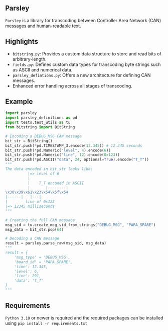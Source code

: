 ## Parsley
```Parsley``` is a library for transcoding between Controller Area Network (CAN) messages and human-readable text.

## Highlights
- ```bitstring.py```: Provides a custom data structure to store and read bits of arbitrary-length.
- ```fields.py```:  Defines custom data types for transcoding byte strings such as ASCII and numerical data.
- ```parsley_defintions.py```: Offers a new architecture for defining CAN messages.
- Enhanced error handling across all stages of transcoding.

## Example

``` python
import parsley
import parsley_definitions as pd
import tests.test_utils as tu
from bitstring import BitString

# Encoding a DEBUG_MSG CAN message
bit_str = BitString()
bit_str.push(*pd.TIMESTAMP_3.encode(12.345)) # 12.345 seconds
bit_str.push(*pd.Numeric("level", 4).encode(6))
bit_str.push(*pd.Numeric("line", 12).encode(0x123))
bit_str.push(*pd.ASCII("data", 24, optional=True).encode("T_T"))
"""
The data encoded in bit_str looks like:
          |=> level of 6
          |
          |    T_T encoded in ASCII
          |       |--------|
\x30\x39\x61\x23\x54\x5f\x54
|------|   |---|
|        line of 0x123
|=> 12345 milliseconds
"""

# Creating the full CAN message
msg_sid = tu.create_msg_sid_from_strings("DEBUG_MSG", "PAPA_SPARE")
msg_data = bit_str.pop(64)

# Decoding a CAN message
result = parsley.parse_raw(msg_sid, msg_data)
"""
result = {
    'msg_type' = 'DEBUG_MSG',
    'board_id' = 'PAPA_SPARE',
    'time': 12.345,
    'level': 6,
    'line': 291, 
    'data': 'T_T'
}
"""
```

## Requirements
```Python 3.10``` or newer is required and the required packages can be installed using `pip install -r requirements.txt`

<!-- TODO: Mention how to include parsley as a submodule into other projects -->
